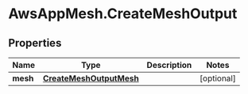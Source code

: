 # AwsAppMesh.CreateMeshOutput

## Properties

Name | Type | Description | Notes
------------ | ------------- | ------------- | -------------
**mesh** | [**CreateMeshOutputMesh**](CreateMeshOutputMesh.md) |  | [optional] 


